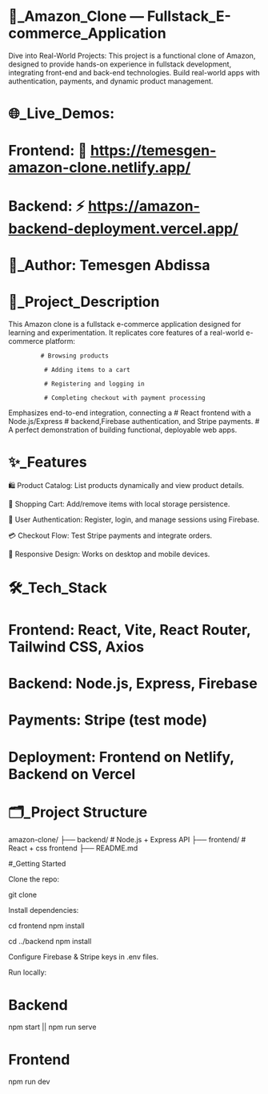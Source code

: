 # 🚀_Amazon_Clone — Fullstack_E-commerce_Application

Dive into Real-World Projects: This project is a functional clone of Amazon, designed to provide hands-on experience in fullstack development, 
integrating front-end and back-end technologies. Build real-world apps with authentication, payments, and dynamic product management.

# 🌐_Live_Demos:

# Frontend: 🛒 https://temesgen-amazon-clone.netlify.app/

# Backend: ⚡ https://amazon-backend-deployment.vercel.app/

# 👤_Author: Temesgen Abdissa

# 📖_Project_Description

This Amazon clone is a fullstack e-commerce application designed for learning and experimentation. 
It replicates core features of a real-world e-commerce platform:

             # Browsing products

              # Adding items to a cart

              # Registering and logging in

              # Completing checkout with payment processing

Emphasizes end-to-end integration, connecting a 
     # React frontend with a Node.js/Express 
     #  backend,Firebase authentication, and Stripe payments.
     # A perfect demonstration of building functional, deployable web apps.

# ✨_Features

🛍 Product Catalog: List products dynamically and view product details.

🛒 Shopping Cart: Add/remove items with local storage persistence.

🔑 User Authentication: Register, login, and manage sessions using Firebase.

💳 Checkout Flow: Test Stripe payments and integrate orders.

📱 Responsive Design: Works on desktop and mobile devices.

# 🛠_Tech_Stack

# Frontend: React, Vite, React Router, Tailwind CSS, Axios

# Backend: Node.js, Express, Firebase

# Payments: Stripe (test mode)

# Deployment: Frontend on Netlify, Backend on Vercel

# 🗂_Project Structure
amazon-clone/
├── backend/            # Node.js + Express API
├── frontend/           # React + css frontend
├── README.md


#_Getting Started

Clone the repo:

git clone <your-repo-link>


Install dependencies:

cd frontend
npm install

cd ../backend
npm install


Configure Firebase & Stripe keys in .env files.

Run locally:

# Backend
 npm start || npm run serve

# Frontend
npm run dev


